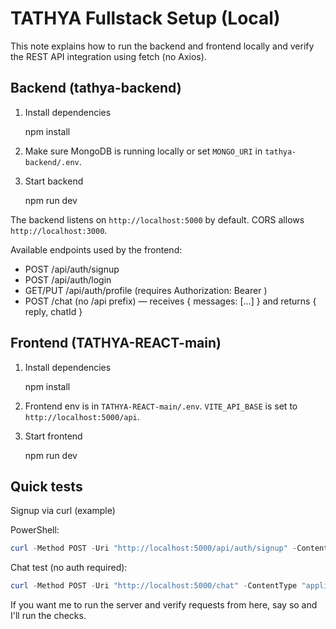 # TATHYA Fullstack Setup (Local)

This note explains how to run the backend and frontend locally and verify the REST API integration using fetch (no Axios).

## Backend (tathya-backend)

1. Install dependencies

   npm install

2. Make sure MongoDB is running locally or set `MONGO_URI` in `tathya-backend/.env`.

3. Start backend

   npm run dev

The backend listens on `http://localhost:5000` by default. CORS allows `http://localhost:3000`.

Available endpoints used by the frontend:
- POST /api/auth/signup
- POST /api/auth/login
- GET/PUT /api/auth/profile (requires Authorization: Bearer <token>)
- POST /chat (no /api prefix) — receives { messages: [...] } and returns { reply, chatId }

## Frontend (TATHYA-REACT-main)

1. Install dependencies

   npm install

2. Frontend env is in `TATHYA-REACT-main/.env`. `VITE_API_BASE` is set to `http://localhost:5000/api`.

3. Start frontend

   npm run dev

## Quick tests

Signup via curl (example)

PowerShell:

```powershell
curl -Method POST -Uri "http://localhost:5000/api/auth/signup" -ContentType "application/json" -Body (ConvertTo-Json @{ firstName = 'Test'; lastName = 'User'; email = 'test@example.com'; password = 'password123' })
```

Chat test (no auth required):

```powershell
curl -Method POST -Uri "http://localhost:5000/chat" -ContentType "application/json" -Body (ConvertTo-Json @{ messages = @(@{ role = 'user'; content = 'Hello' }) })
```

If you want me to run the server and verify requests from here, say so and I'll run the checks.
